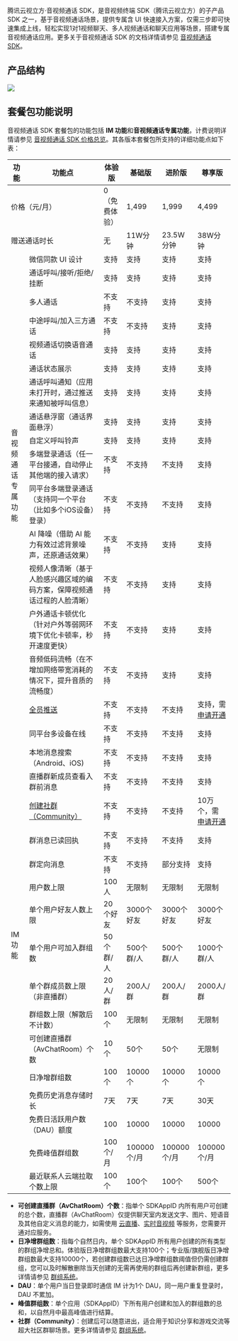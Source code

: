 腾讯云视立方·音视频通话 SDK，是音视频终端 SDK（腾讯云视立方）的子产品 SDK 之一，基于音视频通话场景，提供专属含 UI 快速接入方案，仅需三步即可快速集成上线，轻松实现1对1视频聊天、多人视频通话和聊天应用等场景，搭建专属音视频通话应用。更多关于音视频通话 SDK 的文档详情请参见 [音视频通话 SDK](https://cloud.tencent.com/document/product/1640)。

## 产品结构

![](https://qcloudimg.tencent-cloud.cn/image/document/e7c5fc35cbf0a2f434a9baa7c88379e6.png)

## 套餐包功能说明

音视频通话 SDK 套餐包的功能包括 **IM 功能**和**音视频通话专属功能**，计费说明详情请参见 [音视频通话 SDK 价格总览](https://cloud.tencent.com/document/product/1640/79968)。其各版本套餐包所支持的详细功能点如下表：


<table>
<thead>
<tr>
<th>功能</th>
<th>功能点</th>
<th>体验版</th>
<th>基础版</th>
<th>进阶版</th>
<th>尊享版</th>
</tr>
</thead>
<tbody><tr>
<td colspan=2>价格（元/月）</td><td>0（免费体验）</td>
<td>1,499</td>
<td>1,999</td>
<td>4,499</td>
</tr>
<tr>
<td colspan=2>赠送通话时长</td><td>无</td>
<td>11W分钟</td>
<td>23.5W分钟</td>
<td>38W分钟</td>
</tr>
<tr>
<td rowspan=15>音视频通话专属功能</td>
<td>微信同款 UI 设计</td>
<td>支持</td>
<td>支持</td>
<td>支持</td>
<td>支持</td>
</tr>
<tr>
<td>通话呼叫/接听/拒绝/挂断</td>
<td>支持</td>
<td>支持</td>
<td>支持</td>
<td>支持</td>
</tr>
<tr>
<td>多人通话</td>
<td>不支持</td>
<td>不支持</td>
<td>支持</td>
<td>支持</td>
</tr>
<tr>
<td>中途呼叫/加入三方通话</td>
<td>不支持</td>
<td>不支持</td>
<td>支持</td>
<td>支持</td>
</tr>
<tr>
<td>视频通话切换语音通话</td>
<td>支持</td>
<td>支持</td>
<td>支持</td>
<td>支持</td>
</tr>
<tr>
<td>通话状态展示</td>
<td>支持</td>
<td>支持</td>
<td>支持</td>
<td>支持</td>
</tr>
<tr>
<td>通话呼叫通知（应用未打开时，通过推送来通知被呼叫信息）</td>
<td>支持</td>
<td>支持</td>
<td>支持</td>
<td>支持</td>
</tr>
<tr>
<td>通话悬浮窗（通话界面悬浮）</td>
<td>支持</td>
<td>支持</td>
<td>支持</td>
<td>支持</td>
</tr>
<tr>
<td>自定义呼叫铃声</td>
<td>支持</td>
<td>支持</td>
<td>支持</td>
<td>支持</td>
</tr>
<tr>
<td>多端登录通话（任一平台接通，自动停止其他端的接入请求）</td>
<td>不支持</td>
<td>不支持</td>
<td>不支持</td>
<td>支持</td>
</tr>
<tr>
<td>同平台多端登录通话（支持同一个平台（比如多个iOS设备）登录）</td>
<td>不支持</td>
<td>不支持</td>
<td>不支持</td>
<td>支持</td>
</tr>
<tr>
<td>AI 降噪（借助 AI 能力有效过滤背景噪声，还原通话效果）</td>
<td>不支持</td>
<td>不支持</td>
<td>支持</td>
<td>支持</td>
</tr>
<tr>
<td>视频人像清晰（基于人脸感兴趣区域的编码方案，保障视频通话过程的人脸清晰）</td>
<td>不支持</td>
<td>不支持</td>
<td>支持</td>
<td>支持</td>
</tr>
<tr>
<td>户外通话卡顿优化（针对户外等弱网环境下优化卡顿率，秒开速度更快）</td>
<td>不支持</td>
<td>不支持</td>
<td>支持</td>
<td>支持</td>
</tr>
<tr>
<td>音频低码流畅（在不增加网络带宽消耗的情况下，提升音质的流畅度）</td>
<td>不支持</td>
<td>不支持</td>
<td>支持</td>
<td>支持</td>
</tr>
<tr>
<td rowspan=18>IM 功能</td>
<td><a href="https://cloud.tencent.com/document/product/269/45933">全员推送</a></td>
<td>不支持</td>
<td>不支持</td>
<td>不支持</td>
<td>支持，需 <a href="https://cloud.tencent.com/document/product/269/3916">申请开通</a></td>
</tr>
<tr>
<td>同平台多设备在线</td>
<td>不支持</td>
<td>不支持</td>
<td>不支持</td>
<td>支持</td>
</tr>
<tr>
<td>本地消息搜索（Android、iOS)</td>
<td>不支持</td>
<td>不支持</td>
<td>不支持</td>
<td>支持</td>
</tr>
<tr>
<td>直播群新成员查看入群前消息</td>
<td>不支持</td>
<td>不支持</td>
<td>不支持</td>
<td>支持</td>
</tr>
<tr>
<td><a href="https://cloud.tencent.com/document/product/269/1502">创建社群（Community）</a></td>
<td>不支持</td>
<td>不支持</td>
<td>不支持</td>
<td>10万个，需 <a href="https://cloud.tencent.com/document/product/269/3916">申请开通</a></td>
</tr>
<tr>
<td>群消息已读回执</td>
<td>不支持</td>
<td>不支持</td>
<td>不支持</td>
<td>支持</td>
</tr>
<tr>
<td>群定向消息</td>
<td>不支持</td>
<td>不支持</td>
<td>部分支持</td>
<td>支持</td>
</tr>
<tr>
<td>用户数上限</td>
<td>100人</td>
<td>无限制</td>
<td>无限制</td>
<td>无限制</td>
</tr>
<tr>
<td>单个用户好友人数上限</td>
<td>20个好友</td>
<td>3000个好友</td>
<td>3000个好友</td>
<td>3000个好友</td>
</tr>
<tr>
<td>单个用户可加入群组数</td>
<td>50个群/人</td>
<td>500个群/人</td>
<td>500个群/人</td>
<td>1000个群/人</td>
</tr>
<tr>
<td>单个群成员数上限（非直播群）</td>
<td>20人/群</td>
<td>200人/群</td>
<td>200人/群</td>
<td>2000人/群</td>
</tr>
<tr>
<td>群组数上限（解散后不计数）</td>
<td>100个</td>
<td>无限制</td>
<td>无限制</td>
<td>无限制</td>
</tr>
<tr>
<td>可创建直播群（AvChatRoom）个数</td>
<td>10个</td>
<td>50个</td>
<td>50个</td>
<td>无限制</td>
</tr>
<tr>
<td>日净增群组数</td>
<td>100个</td>
<td>10000个</td>
<td>10000个</td>
<td>10000个</td>
</tr>
<tr>
<td>免费历史消息存储时长</td>
<td>7天</td>
<td>7天</td>
<td>7天</td>
<td>30天</td>
</tr>
<tr>
<td>免费日活跃用户数（DAU）额度</td>
<td>100</td>
<td>10000</td>
<td>10000</td>
<td>10000</td>
</tr>
<tr>
<td>免费峰值群组数</td>
<td>100个/月</td>
<td>100000个/月</td>
<td>100000个/月</td>
<td>100000个/月</td>
</tr>
<tr>
<td>最近联系人云端拉取个数上限</td>
<td>100个</td>
<td>100个</td>
<td>100个</td>
<td>500个</td>
</tr>
</tbody></table>

- **可创建直播群（AvChatRoom）个数**：指单个 SDKAppID 内所有用户可创建的总个数，直播群（AvChatRoom）仅提供聊天室内发送文字、图片、短语音及其他自定义消息的能力，如需使用 [云直播](https://cloud.tencent.com/document/product/267)、[实时音视频](https://cloud.tencent.com/document/product/647) 等服务，您需要开通对应服务。
- **日净增群组数**：指每个自然日内，单个 SDKAppID 所有用户创建的所有类型的群组净增总和。体验版日净增群组数最大支持100个；专业版/旗舰版日净增群组数最大支持10000个，若创建群组数已达日净增群组数阈值但仍需创建群组，您可以及时解散删除当天创建的无需再使用的群组后再创建新群组，更多详情请参见 [群组系统](https://cloud.tencent.com/document/product/269/1502#.E7.BE.A4.E7.BB.84.E9.99.90.E5.88.B6.E5.B7.AE.E5.BC.82)。
- **DAU**：单个用户当日登录即时通信 IM 计为1个 DAU，同一用户重复登录时，DAU 不累加。
- **峰值群组数**：单个应用（SDKAppID）下所有用户创建和加入的群组数的总和，以自然月中最高峰值进行结算。
- **社群（Community）**：创建后可以随意进出，适合用于知识分享和游戏交流等超大社区群聊场景。更多详情请参见 [群组系统](https://cloud.tencent.com/document/product/269/1502)。
